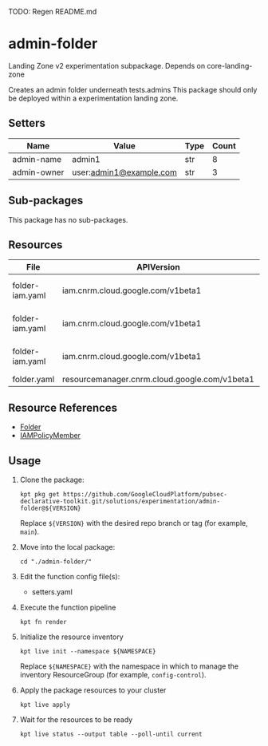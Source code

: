 TODO: Regen README.md
<!-- BEGINNING OF PRE-COMMIT-BLUEPRINT DOCS HOOK:TITLE -->
# admin-folder


<!-- END OF PRE-COMMIT-BLUEPRINT DOCS HOOK:TITLE -->
<!-- BEGINNING OF PRE-COMMIT-BLUEPRINT DOCS HOOK:BODY -->
Landing Zone v2 experimentation subpackage.
Depends on core-landing-zone

Creates an admin folder underneath tests.admins
This package should only be deployed within a experimentation landing zone.

## Setters

|    Name     |          Value          | Type | Count |
|-------------|-------------------------|------|-------|
| admin-name  | admin1                  | str  |     8 |
| admin-owner | user:admin1@example.com | str  |     3 |

## Sub-packages

This package has no sub-packages.

## Resources

|      File       |                  APIVersion                   |      Kind       |                      Name                       | Namespace |
|-----------------|-----------------------------------------------|-----------------|-------------------------------------------------|-----------|
| folder-iam.yaml | iam.cnrm.cloud.google.com/v1beta1             | IAMPolicyMember | admins.admin1-admin-folder-admin-permissions    | hierarchy |
| folder-iam.yaml | iam.cnrm.cloud.google.com/v1beta1             | IAMPolicyMember | admins.admin1-admin-project-creator-permissions | hierarchy |
| folder-iam.yaml | iam.cnrm.cloud.google.com/v1beta1             | IAMPolicyMember | admins.admin1-admin-owner-permissions           | hierarchy |
| folder.yaml     | resourcemanager.cnrm.cloud.google.com/v1beta1 | Folder          | tests.admins.admin1                             | hierarchy |

## Resource References

- [Folder](https://cloud.google.com/config-connector/docs/reference/resource-docs/resourcemanager/folder)
- [IAMPolicyMember](https://cloud.google.com/config-connector/docs/reference/resource-docs/iam/iampolicymember)

## Usage

1.  Clone the package:
    ```shell
    kpt pkg get https://github.com/GoogleCloudPlatform/pubsec-declarative-toolkit.git/solutions/experimentation/admin-folder@${VERSION}
    ```
    Replace `${VERSION}` with the desired repo branch or tag
    (for example, `main`).

1.  Move into the local package:
    ```shell
    cd "./admin-folder/"
    ```

1.  Edit the function config file(s):
    - setters.yaml

1.  Execute the function pipeline
    ```shell
    kpt fn render
    ```

1.  Initialize the resource inventory
    ```shell
    kpt live init --namespace ${NAMESPACE}
    ```
    Replace `${NAMESPACE}` with the namespace in which to manage
    the inventory ResourceGroup (for example, `config-control`).

1.  Apply the package resources to your cluster
    ```shell
    kpt live apply
    ```

1.  Wait for the resources to be ready
    ```shell
    kpt live status --output table --poll-until current
    ```

<!-- END OF PRE-COMMIT-BLUEPRINT DOCS HOOK:BODY -->
